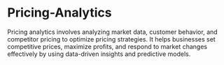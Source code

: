 # Pricing-Analytics
Pricing analytics involves analyzing market data, customer behavior, and competitor pricing to optimize pricing strategies. It helps businesses set competitive prices, maximize profits, and respond to market changes effectively by using data-driven insights and predictive models.
